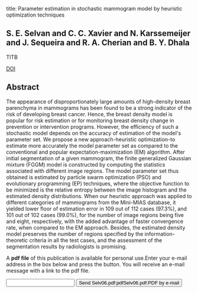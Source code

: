 title: Parameter estimation in stochastic mammogram model by heuristic optimization techniques

## S. E. Selvan and C. C. Xavier and N. Karssemeijer and J. Sequeira and R. A. Cherian and B. Y. Dhala
TITB

<a href="https://doi.org/10.1109/TITB.2006.874197">DOI</a>

## Abstract
The appearance of disproportionately large amounts of high-density breast parenchyma in mammograms has been found to be a strong indicator of the risk of developing breast cancer. Hence, the breast density model is popular for risk estimation or for monitoring breast density change in prevention or intervention programs. However, the efficiency of such a stochastic model depends on the accuracy of estimation of the model's parameter set. We propose a new approach-heuristic optimization-to estimate more accurately the model parameter set as compared to the conventional and popular expectation-maximization (EM) algorithm. After initial segmentation of a given mammogram, the finite generalized Gaussian mixture (FGGM) model is constructed by computing the statistics associated with different image regions. The model parameter set thus obtained is estimated by particle swarm optimization (PSO) and evolutionary programming (EP) techniques, where the objective function to be minimized is the relative entropy between the image histogram and the estimated density distributions. When our heuristic approach was applied to different categories of mammograms from the Mini-MIAS database, it yielded lower floor of estimation error in 109 out of 112 cases (97.3%), and 101 out of 102 cases (99.0%), for the number of image regions being five and eight, respectively, with the added advantage of faster convergence rate, when compared to the EM approach. Besides, the estimated density model preserves the number of regions specified by the information-theoretic criteria in all the test cases, and the assessment of the segmentation results by radiologists is promising.

A <b>pdf file</b> of this publication is available for personal use.Enter your e-mail address in the box below and press the button. You will receive an e-mail message with a link to the pdf file.
<form action="sender.php">  <input type="text" name="email">  <input type="submit" value="Send Selv06.pdf:pdfSelv06.pdf:PDF by e-mail"></form>